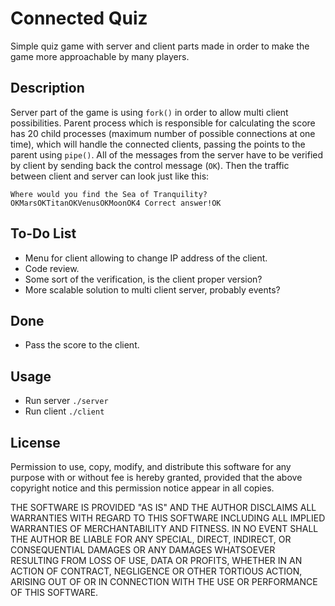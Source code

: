 Connected Quiz
==============

Simple quiz game with server and client parts made in order to make the game more approachable by many players.

Description
-----------

Server part of the game is using `fork()` in order to allow multi client possibilities. Parent process which is responsible for calculating the score has 20 child processes (maximum number of possible connections at one time), which will handle the connected clients, passing the points to the parent using `pipe()`.  All of the messages from the server have to be verified by client by sending back the control message (`OK`). Then the traffic between client and server can look just like this:

`Where would you find the Sea of Tranquility?OKMarsOKTitanOKVenusOKMoonOK4 Correct answer!OK`

To-Do List
----------

* Menu for client allowing to change IP address of the client.
* Code review.
* Some sort of the verification, is the client proper version?
* More scalable solution to multi client server, probably events?

Done
----

* Pass the score to the client.

Usage
-----

* Run server `./server`
* Run client `./client`

License
-------

Permission to use, copy, modify, and distribute this software for any purpose with or without fee is hereby granted, provided that the above copyright notice and this permission notice appear in all copies.

THE SOFTWARE IS PROVIDED "AS IS" AND THE AUTHOR DISCLAIMS ALL WARRANTIES WITH REGARD TO THIS SOFTWARE INCLUDING ALL IMPLIED WARRANTIES OF MERCHANTABILITY AND FITNESS. IN NO EVENT SHALL THE AUTHOR BE LIABLE FOR ANY SPECIAL, DIRECT, INDIRECT, OR CONSEQUENTIAL DAMAGES OR ANY DAMAGES WHATSOEVER RESULTING FROM LOSS OF USE, DATA OR PROFITS, WHETHER IN AN ACTION OF CONTRACT, NEGLIGENCE OR OTHER TORTIOUS ACTION, ARISING OUT OF OR IN CONNECTION WITH THE USE OR PERFORMANCE OF THIS SOFTWARE.
